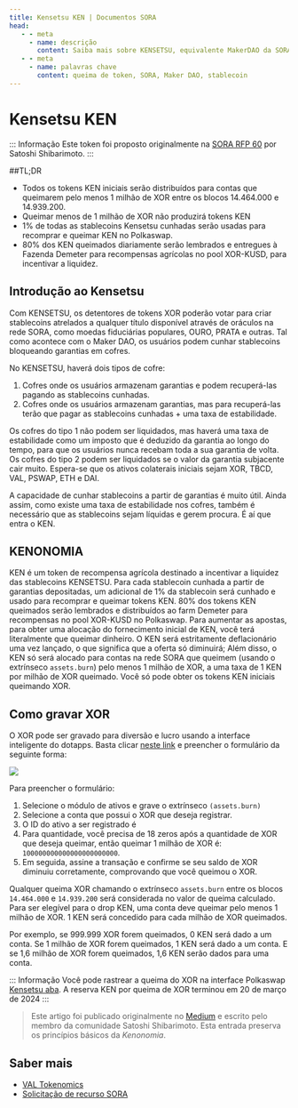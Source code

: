 ```yaml
---
title: Kensetsu KEN | Documentos SORA
head:
   - - meta
     - name: descrição
       content: Saiba mais sobre KENSETSU, equivalente MakerDAO da SORA, incluindo queima de token XOR, recompensas de token KEN e o papel de Kensetsu no espaço DeFi em Polkadot.
   - - meta
     - name: palavras chave
       content: queima de token, SORA, Maker DAO, stablecoin
---
```


# Kensetsu KEN

::: Informação
Este token foi proposto originalmente na [SORA RFP 60](https://github.com/sora-xor/rfps/issues/60) por Satoshi Shibarimoto.
:::

##TL;DR

- Todos os tokens KEN iniciais serão distribuídos para contas que queimarem pelo menos 1 milhão de XOR entre os blocos 14.464.000 e 14.939.200.
- Queimar menos de 1 milhão de XOR não produzirá tokens KEN
- 1% de todas as stablecoins Kensetsu cunhadas serão usadas para recomprar e queimar KEN no Polkaswap.
- 80% dos KEN queimados diariamente serão lembrados e entregues à Fazenda Demeter para recompensas agrícolas no pool XOR-KUSD, para incentivar a liquidez.

## Introdução ao Kensetsu

Com KENSETSU, os detentores de tokens XOR poderão votar para criar stablecoins atrelados a qualquer título disponível através de oráculos na rede SORA, como moedas fiduciárias populares, OURO, PRATA e outras. Tal como acontece com o Maker DAO, os usuários podem cunhar stablecoins bloqueando garantias em cofres.

No KENSETSU, haverá dois tipos de cofre:

1. Cofres onde os usuários armazenam garantias e podem recuperá-las pagando as stablecoins cunhadas.
2. Cofres onde os usuários armazenam garantias, mas para recuperá-las terão que pagar as stablecoins cunhadas + uma taxa de estabilidade.

Os cofres do tipo 1 não podem ser liquidados, mas haverá uma taxa de estabilidade como um imposto que é deduzido da garantia ao longo do tempo, para que os usuários nunca recebam toda a sua garantia de volta. Os cofres do tipo 2 podem ser liquidados se o valor da garantia subjacente cair muito.
Espera-se que os ativos colaterais iniciais sejam XOR, TBCD, VAL, PSWAP, ETH e DAI.

A capacidade de cunhar stablecoins a partir de garantias é muito útil. Ainda assim, como existe uma taxa de estabilidade nos cofres, também é necessário que as stablecoins sejam líquidas e gerem procura. É aí que entra o KEN.

## KENONOMIA

KEN é um token de recompensa agrícola destinado a incentivar a liquidez das stablecoins KENSETSU. Para cada stablecoin cunhada a partir de garantias depositadas, um adicional de 1% da stablecoin será cunhado e usado para recomprar e queimar tokens KEN.
80% dos tokens KEN queimados serão lembrados e distribuídos ao farm Demeter para recompensas no pool XOR-KUSD no Polkaswap.
Para aumentar as apostas, para obter uma alocação do fornecimento inicial de KEN, você terá literalmente que queimar dinheiro.
O KEN será estritamente deflacionário uma vez lançado, o que significa que a oferta só diminuirá; Além disso, o KEN só será alocado para contas na rede SORA que queimem (usando o extrínseco `assets.burn`) pelo menos 1 milhão de XOR, a uma taxa de 1 KEN por milhão de XOR queimado. Você só pode obter os tokens KEN iniciais queimando XOR.

## Como gravar XOR

O XOR pode ser gravado para diversão e lucro usando a interface inteligente do dotapps. Basta clicar [neste link](https://polkadot.js.org/apps/#/extrinsics) e preencher o formulário da seguinte forma:

![](/.gitbook/assets/ken-burn-extrinsics.png)

Para preencher o formulário:

1. Selecione o módulo de ativos e grave o extrínseco `(assets.burn)`
2. Selecione a conta que possui o XOR que deseja registrar.
3. O ID do ativo a ser registrado é
4. Para quantidade, você precisa de 18 zeros após a quantidade de XOR que deseja queimar, então queimar 1 milhão de XOR é: `100000000000000000000000`.
5. Em seguida, assine a transação e confirme se seu saldo de XOR diminuiu corretamente, comprovando que você queimou o XOR.

Qualquer queima XOR chamando o extrínseco `assets.burn` entre os blocos `14.464.000` e `14.939.200` será considerada no valor de queima calculado. Para ser elegível para o drop KEN, uma conta deve queimar pelo menos 1 milhão de XOR. 1 KEN será concedido para cada milhão de XOR queimados.

Por exemplo, se 999.999 XOR forem queimados, 0 KEN será dado a um
conta. Se 1 milhão de XOR forem queimados, 1 KEN será dado a um
conta. E se 1,6 milhão de XOR forem queimados, 1,6 KEN serão dados
para uma conta.

::: Informação
Você pode rastrear a queima do XOR na interface Polkaswap [Kensetsu
aba](https://polkaswap.io/#/kensetsu).
A reserva KEN por queima de XOR terminou em 20 de março de 2024
:::

> Este artigo foi publicado originalmente no [Medium](https://medium.com/@shibarimoto/kensetsu-ken-356077ebee78) e escrito pelo membro da comunidade Satoshi Shibarimoto. Esta entrada preserva os princípios básicos da _Kenonomia_.

## Saber mais

- [VAL Tokenomics](/val.md)
- [Solicitação de recurso SORA](/rfp.md)